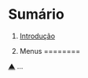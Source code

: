 Sumário <a name="summary"></a>
=======

1. [Introdução](#intro)

1. Menus <a name="intro"></a>
========

[▲](#summary) …